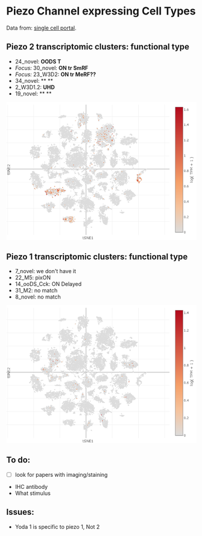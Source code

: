 # Piezo Channel expressing Cell Types
Data from: [single cell portal](https://singlecell.broadinstitute.org/single_cell/study/SCP509/mouse-retinal-ganglion-cell-adult-atlas-and-optic-nerve-crush-time-series/?genes=Piezo2&cluster=Atlas%20RGCs&spatialGroups=--&annotation=Cluster--group--cluster&subsample=all&tab=scatter#study-visualize).

## Piezo 2 transcriptomic clusters: functional type
- 24_novel: **OODS T**
- *Focus:* 30_novel: **ON tr SmRF**
- *Focus:* 23_W3D2: **ON tr MeRF??**
- 34_novel: ** **
- 2_W3D1.2: **UHD**
- 19_novel: ** **

<img src="images/piezo2.png" alt="Image Alt Text">

## Piezo 1 transcriptomic clusters: functional type

- 7_novel: we don't have it
- 22_M5: pixON
- 14_ooDS_Cck: ON Delayed
- 31_M2: no match
- 8_novel: no match

<img src="images/Piezo1.png" alt="Image Alt Text1">


## To do: 
- [ ] look for papers with imaging/staining
- IHC antibody
- What stimulus

## Issues:
- Yoda 1 is specific to piezo 1, Not 2

